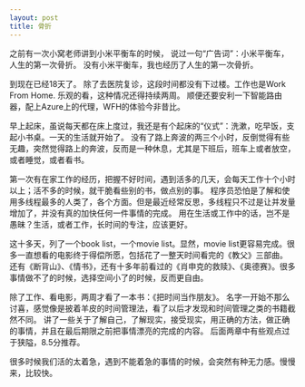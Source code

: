 ```yaml
---
layout: post
title: 骨折
---
```


之前有一次小窝老师讲到小米平衡车的时候， 说过一句“广告词”：小米平衡车，人生的第一次骨折。
没有小米平衡车，我也经历了人生的第一次骨折。
<!--excerpt-->

到现在已经18天了。
除了去医院复诊，这段时间都没有下过楼。工作也是Work From Home. 乐观的看，这种情况还得持续两周。
顺便还要安利一下智能路由器，配上Azure上的代理，WFH的体验今非昔比。

早上起床，虽说每天都在床上度过，我还是有个起床的“仪式”：洗漱，吃早饭，支起小书桌。一天的生活就开始了。
没有了路上奔波的两三个小时，反倒觉得有些无趣，突然觉得路上的奔波，反而是一种休息，尤其是下班后，班车上或者放空，或者睡觉，或者看书。

第一次有在家工作的经历，把握不好时间，遇到活多的几天，会每天工作十个小时以上；活不多的时候，就干脆看些别的书，做点别的事。
程序员恐怕是了解和使用多线程最多的人类了，各个方面。但是最近经常反思，多线程只不过是让并发量增加了，并没有真的加快任何一件事情的完成。
用在生活或工作中的话，岂不是愚昧？生活，或者工作，长时间的专注，应该更好。

这十多天，列了一个book list，一个movie list。显然，movie list更容易完成。很多一直想看的电影终于得偿所愿，包括花了一整天时间看完的《教父》三部曲。
还有《断背山》、《情书》，还有十多年前看过的《肖申克的救赎》、《奥德赛》。很多事情做不了的时候，选择空间小了的时候，反而更自由。

除了工作、看电影，两周才看了一本书：《把时间当作朋友》。
名字一开始不那么讨喜，感觉像是披着羊皮的时间管理法，看了以后才发现和时间管理之类的书籍截然不同。
讲了一些关于了解自己，了解现实，接受现实，用正确的方法，做正确的事情，并且在最后期限之前把事情漂亮的完成的内容。
后面两章中有些观点过于狭隘，8.5分推荐。

很多时候我们活的太着急，遇到不能着急的事情的时候，会突然有种无力感。慢慢来，比较快。

